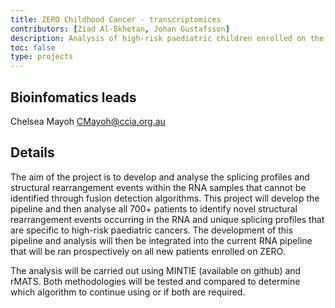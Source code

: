 ```yaml
---
title: ZERO Childhood Cancer - transcriptomices
contributors: [Ziad Al-Bkhetan, Johan Gustafsson]
description: Analysis of high-risk paediatric children enrolled on the zero childhood cancer program.
toc: false
type: projects
---
```


## Bioinfomatics leads

Chelsea Mayoh <CMayoh@ccia.org.au>

## Details

The aim of the project is to develop and analyse the splicing profiles and structural rearrangement events within the RNA samples that cannot be identified through fusion detection algorithms. This project will develop the pipeline and then analyse all 700+ patients to identify novel structural rearrangement events occurring in the RNA and unique splicing profiles that are specific to high-risk paediatric cancers. The development of this pipeline and analysis will then be integrated into the current RNA pipeline that will be ran prospectively on all new patients enrolled on ZERO.

The analysis will be carried out using MINTIE (available on github) and rMATS. Both methodologies will be tested and compared to determine which algorithm to continue using or if both are required.
